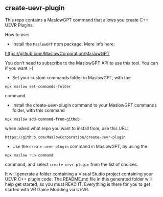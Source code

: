 
## create-uevr-plugin

This repo contains a MaslowGPT command that allows you create C++ UEVR Plugins.

How to use:

- Install the `MaslowGPT` npm package. More info here:

https://github.com/MaslowCorporation/MaslowGPT

You don't need to subscribe to the MaslowGPT API to use this tool. You can if you want ;-)

- Set your custom commands folder in MaslowGPT, with the 

```
npx maslow set-commands-folder
```

command.

- Install the create-uevr-plugin command to your MaslowGPT commands folder, with this command

```
npx maslow add-command-from-github
```

when asked what repo you want to install from, use this URL:

```
https://github.com/MaslowCorporation/create-uevr-plugin
```

- Use the `create-uevr-plugin` command in MaslowGPT, by using the

```
npx maslow run-command
```

command, and select `create-uevr-plugin` from the list of choices.

It will generate a folder containing a Visual Studio project containing your UEVR C++ plugin code. The README.md file in this generated folder will help get started, so you must READ IT. Everything is there for you to get started with VR Game Modding via UEVR.
